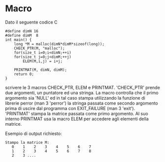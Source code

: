 # Macro
Dato il seguente codice C

```
#define dimN 16
#define dimM  8
int main() {
    long *M = malloc(dimN*dimM*sizeof(long));
    CHECK_PTR(M, "malloc"); 
    for(size_t i=0;i<dimN;++i)
	for(size_t j=0;j<dimM;++j)			
	    ELEM(M,i,j) = i+j;    
    
    PRINTMAT(M, dimN, dimM);
    return 0;
}
```
scrivere le 3 macros CHECK_PTR, ELEM e PRINTMAT. 'CHECK_PTR' prende due argomenti, un puntatore ed una stringa. La macro controlla che il primo argomento sia 'NULL' ed in tal caso stampa utilizzando la funzione di librerie perror (man 3 'perror') la stringa passata come secondo argomento prima di uscire dal programma con EXIT_FAILURE (man 3 'exit'). 'PRINTMAT' stampa la matrice passata come primo argomento. Al suo interno PRINTMAT usa la macro ELEM per accedere agli elementi della matrice.

Esempio di output richiesto:

```
Stampo la matrice M:
   0    1    2    3    4    5    6    7 
   1    2    3    4    5    6    7    8 
   2    3 ....
```
